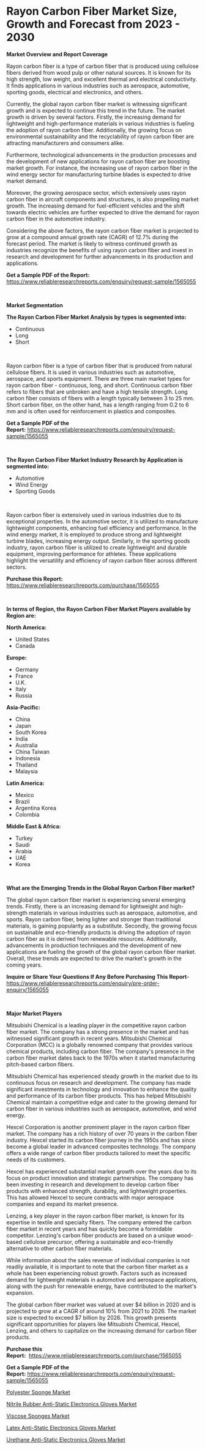 <p><h1>Rayon Carbon Fiber Market Size, Growth and Forecast from 2023 - 2030</h1></p><p><strong>Market Overview and Report Coverage</strong></p>
<p><p>Rayon carbon fiber is a type of carbon fiber that is produced using cellulose fibers derived from wood pulp or other natural sources. It is known for its high strength, low weight, and excellent thermal and electrical conductivity. It finds applications in various industries such as aerospace, automotive, sporting goods, electrical and electronics, and others.</p><p>Currently, the global rayon carbon fiber market is witnessing significant growth and is expected to continue this trend in the future. The market growth is driven by several factors. Firstly, the increasing demand for lightweight and high-performance materials in various industries is fueling the adoption of rayon carbon fiber. Additionally, the growing focus on environmental sustainability and the recyclability of rayon carbon fiber are attracting manufacturers and consumers alike.</p><p>Furthermore, technological advancements in the production processes and the development of new applications for rayon carbon fiber are boosting market growth. For instance, the increasing use of rayon carbon fiber in the wind energy sector for manufacturing turbine blades is expected to drive market demand.</p><p>Moreover, the growing aerospace sector, which extensively uses rayon carbon fiber in aircraft components and structures, is also propelling market growth. The increasing demand for fuel-efficient vehicles and the shift towards electric vehicles are further expected to drive the demand for rayon carbon fiber in the automotive industry.</p><p>Considering the above factors, the rayon carbon fiber market is projected to grow at a compound annual growth rate (CAGR) of 12.7% during the forecast period. The market is likely to witness continued growth as industries recognize the benefits of using rayon carbon fiber and invest in research and development for further advancements in its production and applications.</p></p>
<p><strong>Get a Sample PDF of the Report:</strong> <a href="https://www.reliableresearchreports.com/enquiry/request-sample/1565055">https://www.reliableresearchreports.com/enquiry/request-sample/1565055</a></p>
<p>&nbsp;</p>
<p><strong>Market Segmentation</strong></p>
<p><strong>The Rayon Carbon Fiber Market Analysis by types is segmented into:</strong></p>
<p><ul><li>Continuous</li><li>Long</li><li>Short</li></ul></p>
<p>&nbsp;</p>
<p><p>Rayon carbon fiber is a type of carbon fiber that is produced from natural cellulose fibers. It is used in various industries such as automotive, aerospace, and sports equipment. There are three main market types for rayon carbon fiber - continuous, long, and short. Continuous carbon fiber refers to fibers that are unbroken and have a high tensile strength. Long carbon fiber consists of fibers with a length typically between 3 to 25 mm. Short carbon fiber, on the other hand, has a length ranging from 0.2 to 6 mm and is often used for reinforcement in plastics and composites.</p></p>
<p><strong>Get a Sample PDF of the Report:</strong>&nbsp;<a href="https://www.reliableresearchreports.com/enquiry/request-sample/1565055">https://www.reliableresearchreports.com/enquiry/request-sample/1565055</a></p>
<p>&nbsp;</p>
<p><strong>The Rayon Carbon Fiber Market Industry Research by Application is segmented into:</strong></p>
<p><ul><li>Automotive</li><li>Wind Energy</li><li>Sporting Goods</li></ul></p>
<p>&nbsp;</p>
<p><p>Rayon carbon fiber is extensively used in various industries due to its exceptional properties. In the automotive sector, it is utilized to manufacture lightweight components, enhancing fuel efficiency and performance. In the wind energy market, it is employed to produce strong and lightweight turbine blades, increasing energy output. Similarly, in the sporting goods industry, rayon carbon fiber is utilized to create lightweight and durable equipment, improving performance for athletes. These applications highlight the versatility and efficiency of rayon carbon fiber across different sectors.</p></p>
<p><strong>Purchase this Report:</strong>&nbsp; <a href="https://www.reliableresearchreports.com/purchase/1565055">https://www.reliableresearchreports.com/purchase/1565055</a></p>
<p>&nbsp;</p>
<p><strong>In terms of Region, the Rayon Carbon Fiber Market Players available by Region are:</strong></p>
<p>
    <p> <strong> North America: </strong>
        <ul>
            <li>United States</li>
            <li>Canada</li>
        </ul>
        </p> 
    <p> <strong> Europe: </strong>
        <ul>
            <li>Germany</li>
            <li>France</li>
            <li>U.K.</li>
            <li>Italy</li>
            <li>Russia</li>
        </ul>
        </p> 
    <p> <strong> Asia-Pacific: </strong>
        <ul>
            <li>China</li>
            <li>Japan</li>
            <li>South Korea</li>
            <li>India</li>
            <li>Australia</li>
            <li>China Taiwan</li>
            <li>Indonesia</li>
            <li>Thailand</li>
            <li>Malaysia</li>
        </ul>
        </p> 
    <p> <strong> Latin America: </strong>
        <ul>
            <li>Mexico</li>
            <li>Brazil</li>
            <li>Argentina Korea</li>
            <li>Colombia</li>
        </ul>
        </p> 
    <p> <strong> Middle East & Africa: </strong>
        <ul>
            <li>Turkey</li>
            <li>Saudi</li>
            <li>Arabia</li>
            <li>UAE</li>
            <li>Korea</li>
        </ul>
    </p>
    </p>
<p>&nbsp;</p>
<p><strong>What are the Emerging Trends in the Global Rayon Carbon Fiber market?</strong></p>
<p><p>The global rayon carbon fiber market is experiencing several emerging trends. Firstly, there is an increasing demand for lightweight and high-strength materials in various industries such as aerospace, automotive, and sports. Rayon carbon fiber, being lighter and stronger than traditional materials, is gaining popularity as a substitute. Secondly, the growing focus on sustainable and eco-friendly products is driving the adoption of rayon carbon fiber as it is derived from renewable resources. Additionally, advancements in production techniques and the development of new applications are fueling the growth of the global rayon carbon fiber market. Overall, these trends are expected to drive the market's growth in the coming years.</p></p>
<p><strong>Inquire or Share Your Questions If Any Before Purchasing This Report</strong>- <a href="https://www.reliableresearchreports.com/enquiry/pre-order-enquiry/1565055">https://www.reliableresearchreports.com/enquiry/pre-order-enquiry/1565055</a></p>
<p>&nbsp;</p>
<p><strong>Major Market Players</strong></p>
<p><p>Mitsubishi Chemical is a leading player in the competitive rayon carbon fiber market. The company has a strong presence in the market and has witnessed significant growth in recent years. Mitsubishi Chemical Corporation (MCC) is a globally renowned company that provides various chemical products, including carbon fiber. The company's presence in the carbon fiber market dates back to the 1970s when it started manufacturing pitch-based carbon fibers.</p><p>Mitsubishi Chemical has experienced steady growth in the market due to its continuous focus on research and development. The company has made significant investments in technology and innovation to enhance the quality and performance of its carbon fiber products. This has helped Mitsubishi Chemical maintain a competitive edge and cater to the growing demand for carbon fiber in various industries such as aerospace, automotive, and wind energy.</p><p>Hexcel Corporation is another prominent player in the rayon carbon fiber market. The company has a rich history of over 70 years in the carbon fiber industry. Hexcel started its carbon fiber journey in the 1950s and has since become a global leader in advanced composites technology. The company offers a wide range of carbon fiber products tailored to meet the specific needs of its customers.</p><p>Hexcel has experienced substantial market growth over the years due to its focus on product innovation and strategic partnerships. The company has been investing in research and development to develop carbon fiber products with enhanced strength, durability, and lightweight properties. This has allowed Hexcel to secure contracts with major aerospace companies and expand its market presence.</p><p>Lenzing, a key player in the rayon carbon fiber market, is known for its expertise in textile and specialty fibers. The company entered the carbon fiber market in recent years and has quickly become a formidable competitor. Lenzing's carbon fiber products are based on a unique wood-based cellulose precursor, offering a sustainable and eco-friendly alternative to other carbon fiber materials.</p><p>While information about the sales revenue of individual companies is not readily available, it is important to note that the carbon fiber market as a whole has been experiencing robust growth. Factors such as increased demand for lightweight materials in automotive and aerospace applications, along with the push for renewable energy, have contributed to the market's expansion.</p><p>The global carbon fiber market was valued at over $4 billion in 2020 and is projected to grow at a CAGR of around 10% from 2021 to 2026. The market size is expected to exceed $7 billion by 2026. This growth presents significant opportunities for players like Mitsubishi Chemical, Hexcel, Lenzing, and others to capitalize on the increasing demand for carbon fiber products.</p></p>
<p><strong>Purchase this Report:</strong>&nbsp;&nbsp;<a href="https://www.reliableresearchreports.com/purchase/1565055">https://www.reliableresearchreports.com/purchase/1565055</a></p>
<p></p>
<p><strong>Get a Sample PDF of the Report:</strong>&nbsp;<a href="https://www.reliableresearchreports.com/enquiry/request-sample/1565055">https://www.reliableresearchreports.com/enquiry/request-sample/1565055</a></p>
<p><p><a href="https://github.com/GroverBarry/Market-Research-Report-List-2/blob/main/polyester-sponge-market.md">Polyester Sponge Market</a></p><p><a href="https://issuu.com/reportprime-2/docs/nitrile-rubber-anti-static-electronics-gloves-mark">Nitrile Rubber Anti-Static Electronics Gloves Market</a></p><p><a href="https://github.com/RickHolmes3/Market-Research-Report-List-2/blob/main/viscose-sponges-market.md">Viscose Sponges Market</a></p><p><a href="https://issuu.com/reportprime-2/docs/latex-anti-static-electronics-gloves-market-size-2">Latex Anti-Static Electronics Gloves Market</a></p><p><a href="https://issuu.com/reportprime-2/docs/urethane-anti-static-electronics-gloves-market-siz">Urethane Anti-Static Electronics Gloves Market</a></p></p>